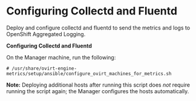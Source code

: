 # Configuring Collectd and Fluentd

Deploy and configure collectd and fluentd to send the metrics and logs to OpenShift Aggregated Logging.

**Configuring Collectd and Fluentd**

On the Manager machine, run the following:

```
# /usr/share/ovirt-engine-metrics/setup/ansible/configure_ovirt_machines_for_metrics.sh
```

**Note:** Deploying additional hosts after running this script does *not* require running the script again; the Manager configures the hosts automatically.
